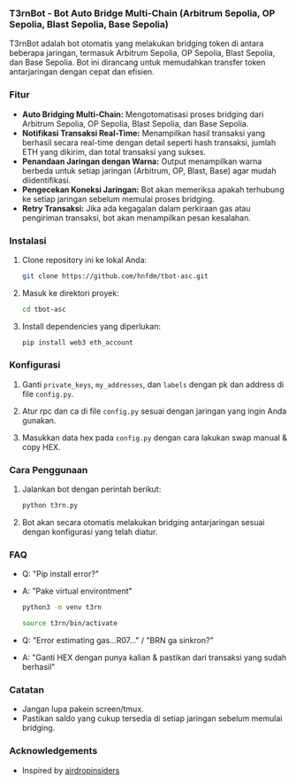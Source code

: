 ### T3rnBot - Bot Auto Bridge Multi-Chain (Arbitrum Sepolia, OP Sepolia, Blast Sepolia, Base Sepolia)

T3rnBot adalah bot otomatis yang melakukan bridging token di antara beberapa jaringan, termasuk 
Arbitrum Sepolia, OP Sepolia, Blast Sepolia, dan Base Sepolia. Bot ini dirancang untuk memudahkan 
transfer token antarjaringan dengan cepat dan efisien.


### Fitur
- **Auto Bridging Multi-Chain:** Mengotomatisasi proses bridging dari Arbitrum Sepolia, OP Sepolia, 
  Blast Sepolia, dan Base Sepolia.
- **Notifikasi Transaksi Real-Time:** Menampilkan hasil transaksi yang berhasil secara real-time 
  dengan detail seperti hash transaksi, jumlah ETH yang dikirim, dan total transaksi yang sukses.
- **Penandaan Jaringan dengan Warna:** Output menampilkan warna berbeda untuk setiap jaringan 
  (Arbitrum, OP, Blast, Base) agar mudah diidentifikasi.
- **Pengecekan Koneksi Jaringan:** Bot akan memeriksa apakah terhubung ke setiap jaringan sebelum 
  memulai proses bridging.
- **Retry Transaksi:** Jika ada kegagalan dalam perkiraan gas atau pengiriman transaksi, bot akan 
  menampilkan pesan kesalahan.
  
### Instalasi

1. Clone repository ini ke lokal Anda:

   ```bash
   git clone https://github.com/hnfdm/tbot-asc.git
   ```

2. Masuk ke direktori proyek:
   ```bash
   cd tbot-asc
   ```

3. Install dependencies yang diperlukan:
   ```bash
   pip install web3 eth_account
   ```

### Konfigurasi

1. Ganti `private_keys`, `my_addresses`, dan `labels` dengan pk dan address di file `config.py`.

2. Atur rpc dan ca di file `config.py` sesuai dengan jaringan yang ingin Anda gunakan.
   
3. Masukkan data hex pada `config.py` dengan cara lakukan swap manual & copy HEX.

### Cara Penggunaan

1. Jalankan bot dengan perintah berikut:
   
   ```bash
   python t3rn.py
   ```

2. Bot akan secara otomatis melakukan bridging antarjaringan sesuai dengan konfigurasi yang telah diatur.

### FAQ

- Q: "Pip install error?"
- A: "Pake virtual environtment"
   ```bash
   python3 -m venv t3rn
   ```
   ```bash
   source t3rn/bin/activate
   ```

- Q: "Error estimating gas...R07..." / "BRN ga sinkron?"
- A: "Ganti HEX dengan punya kalian & pastikan dari transaksi yang sudah berhasil"

### Catatan
- Jangan lupa pakein screen/tmux.
- Pastikan saldo yang cukup tersedia di setiap jaringan sebelum memulai bridging.

### Acknowledgements
- Inspired by [airdropinsiders](https://github.com/airdropinsiders)
